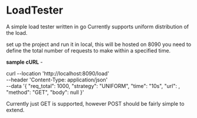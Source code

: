 # LoadTester
A simple load tester written in go
Currently supports uniform distribution of the load. 

set up the project and run it in local, this will be hosted on 8090
you need to define the total number of requests to make within a specified time. 

**sample cURL** -

curl --location 'http://localhost:8090/load' \
--header 'Content-Type: application/json' \
--data '{
    "req_total": 1000,
    "strategy": "UNIFORM",
    "time": "10s",
    "url": <your URL>,
    "method": "GET",
    "body": null
}'

Currently just GET is supported, however POST should be fairly simple to extend.
